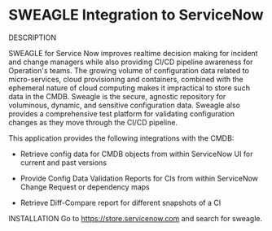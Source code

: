 # SWEAGLE Integration to ServiceNow

DESCRIPTION

SWEAGLE for Service Now improves realtime decision making for incident and change managers while also providing CI/CD pipeline awareness for Operation's teams.  The growing volume of configuration data related to micro-services, cloud provisioning and containers, combined with the ephemeral nature of cloud computing makes it impractical to store such data in the CMDB.  Sweagle is the secure, agnostic repository for voluminous, dynamic, and sensitive configuration data.  Sweagle also provides a comprehensive test platform for validating configuration changes as they move through the CI/CD pipeline.   

This application provides the following integrations with the CMDB:

- Retrieve config data for CMDB objects from within ServiceNow UI for current and past versions

- Provide Config Data Validation Reports for CIs from within ServiceNow Change Request or dependency maps

- Retrieve Diff-Compare report for different snapshots of a CI


INSTALLATION
Go to https://store.servicenow.com and search for sweagle.
